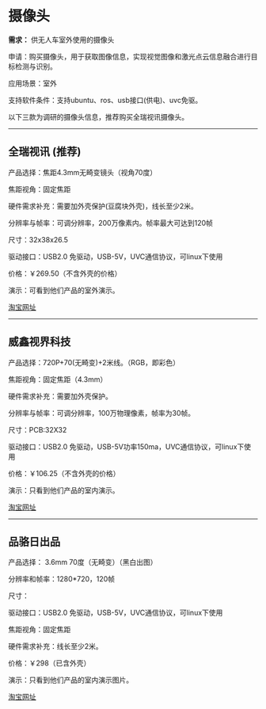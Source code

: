 # 摄像头

**需求：** 供无人车室外使用的摄像头

申请：购买摄像头，用于获取图像信息，实现视觉图像和激光点云信息融合进行目标检测与识别。

应用场景：室外

支持软件条件：支持ubuntu、ros、usb接口(供电)、uvc免驱。

以下三款为调研的摄像头信息，推荐购买全瑞视讯摄像头。

----------------------------------------------------------

## 全瑞视讯 (推荐)

产品选择：焦距4.3mm无畸变镜头（视角70度）

焦距视角：固定焦距

硬件需求补充：需要加外壳保护(豆腐块外壳)，线长至少2米。

分辨率与帧率：可调分辨率，200万像素内。帧率最大可达到120帧

尺寸：32x38x26.5

驱动接口：USB2.0 免驱动，USB-5V，UVC通信协议，可linux下使用

价格：￥269.50（不含外壳的价格）

演示：可看到他们产品的室外演示。

[淘宝网址](https://item.taobao.com/item.htm?spm=a1z0k.7385961.1997985097.d4918997.6497287bqAzcwV&id=565153468998&_u=t2dmg8j26111)

----------------------------------------------------------

## 威鑫视界科技 

产品选择：720P+70(无畸变)+2米线。（RGB，即彩色）

焦距视角：固定焦距（4.3mm）

硬件需求补充：需要加外壳保护。

分辨率与帧率：可调分辨率，100万物理像素，帧率为30帧。

尺寸：PCB:32X32

驱动接口：USB2.0 免驱动，USB-5V功率150ma，UVC通信协议，可linux下使用

价格：￥106.25（不含外壳的价格）

演示：只看到他们产品的室内演示。

[淘宝网址](https://item.taobao.com/item.htm?spm=a1z0k.6846577.0.0.6b9c287bKIlRnk&id=590682120464&_u=t2dmg8j26111)

----------------------------------------------------------

## 品骆日出品

产品选择： 3.6mm 70度（无畸变）（黑白出图）

分辨率和帧率：1280*720，120帧

尺寸：

驱动接口：USB2.0 免驱动，USB-5V，UVC通信协议，可linux下使用

焦距视角：固定焦距

硬件需求补充：线长至少2米。

价格：￥298（已含外壳）

演示：只看到他们产品的室内演示图片。

[淘宝网址](https://item.taobao.com/item.htm?spm=a1z0k.7385961.1997985097.d4918997.6497287bqAzcwV&id=610996972780&_u=t2dmg8j26111)